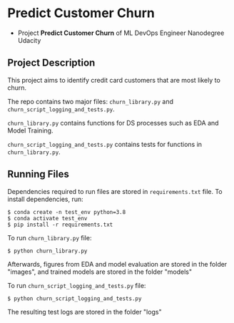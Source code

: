 # Predict Customer Churn

- Project **Predict Customer Churn** of ML DevOps Engineer Nanodegree Udacity

## Project Description
This project aims to identify credit card customers that are most likely to churn.

The repo contains two major files: `churn_library.py` and `churn_script_logging_and_tests.py`.

`churn_library.py` contains functions for DS processes such as EDA and Model Training.

`churn_script_logging_and_tests.py` contains tests for functions in `churn_library.py`.

## Running Files
Dependencies required to run files are stored in `requirements.txt` file.
To install dependencies, run:
```
$ conda create -n test_env python=3.8
$ conda activate test_env
$ pip install -r requirements.txt
```

To run `churn_library.py` file:
```
$ python churn_library.py
```
Afterwards, figures from EDA and model evaluation are stored in the folder "images", and trained models are stored in the folder "models"

To run `churn_script_logging_and_tests.py` file:
```
$ python churn_script_logging_and_tests.py
```
The resulting test logs are stored in the folder "logs"
